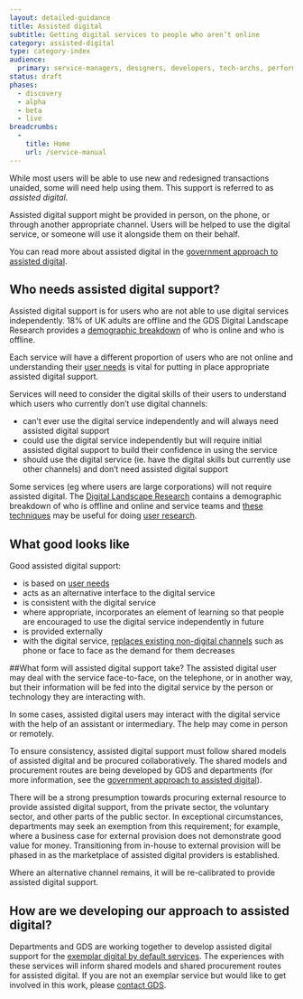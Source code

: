 ```yaml
---
layout: detailed-guidance
title: Assisted digital
subtitle: Getting digital services to people who aren’t online
category: assisted-digital
type: category-index
audience:
  primary: service-managers, designers, developers, tech-archs, performance-analysts, user-researchers, content-designers
status: draft
phases:
  - discovery
  - alpha
  - beta
  - live
breadcrumbs:
  -
    title: Home
    url: /service-manual
---
```


While most users will be able to use new and redesigned transactions unaided, some will need help using them. This support is referred to as *assisted digital*.

Assisted digital support might be provided in person, on the phone, or through another appropriate channel. Users will be helped to use the digital service, or someone will use it alongside them on their behalf.

You can read more about assisted digital in the [government approach to assisted digital](http://publications.cabinetoffice.gov.uk/digital/assisted/).

## Who needs assisted digital support?
Assisted digital support is for users who are not able to use digital services independently. 18% of UK adults are offline and the GDS Digital Landscape Research provides a [demographic breakdown](http://publications.cabinetoffice.gov.uk/digital/research/#fig-5) of who is online and who is offline.

Each service will have a different proportion of users who are not online and understanding their [user needs](/service-manual/users/user-needs.html) is vital for putting in place appropriate assisted digital support. 

Services will need to consider the digital skills of their users to understand which users who currently don’t use digital channels: 

* can’t ever use the digital service independently and will always need assisted digital support
* could use the digital service independently but will require initial assisted digital support to build their confidence in using the service 
* should use the digital service (ie. have the digital skills but currently use other channels) and don’t need assisted digital support

Some services (eg where users are large corporations) will not require assisted digital. The [Digital Landscape Research](http://publications.cabinetoffice.gov.uk/digital/research/#fig-5) contains a demographic breakdown of who is offline and online and service teams and [these techniques](/service-manual/users/user-research/index.html) may be useful for doing [user research](/service-manual/users/introduction-to-user-research.html).

## What good looks like
Good assisted digital support:

* is based on [user needs](/service-manual/users/user-needs.html)
* acts as an alternative interface to the digital service
* is consistent with the digital service
* where appropriate, incorporates an element of learning so that people are encouraged to use the digital service independently in future
* is provided externally
* with the digital service, [replaces existing non-digital channels](/service-manual/measurement/digital-takeup.html) such as phone or face to face as the demand for them decreases

##What form will assisted digital support take?
The assisted digital user may deal with the service face-to-face, on the telephone, or in another way, but their information will be fed into the digital service by the person or technology they are interacting with. 

In some cases, assisted digital users may interact with the digital service with the help of an assistant or intermediary. The help may come in person or remotely.

To ensure consistency, assisted digital support must follow shared models of assisted digital and be procured collaboratively. The shared models and procurement routes are being developed by GDS and departments (for more information, see the [government approach to assisted digital](http://publications.cabinetoffice.gov.uk/digital/assisted/)).

There will be a strong presumption towards procuring external resource to provide assisted digital support, from the private sector, the voluntary sector, and other parts of the public sector. In exceptional circumstances, departments may seek an exemption from this requirement; for example, where a business case for external provision does not demonstrate good value for money. Transitioning from in-house to external provision will be phased in as the marketplace of assisted digital providers is established.

Where an alternative channel remains, it will be re-calibrated to provide assisted digital support.

## How are we developing our approach to assisted digital?
Departments and GDS are working together to develop assisted digital support for the [exemplar digital by default services](http://publications.cabinetoffice.gov.uk/digital/strategy/#action-05). The experiences with these services will inform shared models and shared procurement routes for assisted digital. If you are not an exemplar service but would like to get involved in this work, please [contact GDS](/service-manual/feedback.html).